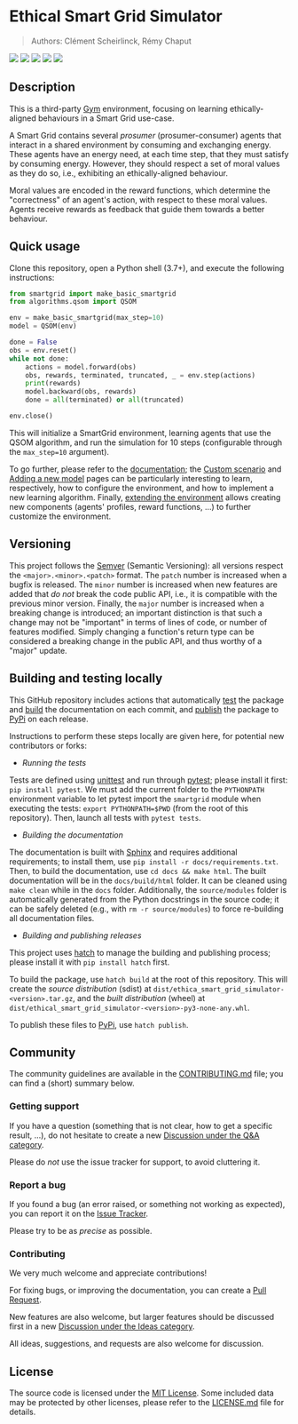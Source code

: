 # Ethical Smart Grid Simulator

> Authors: Clément Scheirlinck, Rémy Chaput

<!-- Badges -->
![](https://img.shields.io/pypi/pyversions/ethical-smart-grid)
[![](https://img.shields.io/github/actions/workflow/status/ethicsai/ethical-smart-grid/docs.yml?label=Docs)](https://github.com/ethicsai/ethical-smart-grid/actions/workflows/docs.yml)
[![](https://img.shields.io/github/actions/workflow/status/ethicsai/ethical-smart-grid/testing.yml?label=Automatic%20testing)](https://github.com/ethicsai/ethical-smart-grid/actions/workflows/testing.yml)
![](https://img.shields.io/pypi/l/ethical-smart-grid)
![](https://img.shields.io/github/v/release/ethicsai/ethical-smart-grid)

## Description

This is a third-party [Gym] environment, focusing on learning ethically-aligned
behaviours in a Smart Grid use-case.

A Smart Grid contains several *prosumer* (prosumer-consumer) agents that
interact in a shared environment by consuming and exchanging energy.
These agents have an energy need, at each time step, that they must satisfy
by consuming energy. However, they should respect a set of moral values as
they do so, i.e., exhibiting an ethically-aligned behaviour.

Moral values are encoded in the reward functions, which determine the
"correctness" of an agent's action, with respect to these moral values.
Agents receive rewards as feedback that guide them towards a better behaviour.

## Quick usage

Clone this repository, open a Python shell (3.7+), and execute the following
instructions:

```python
from smartgrid import make_basic_smartgrid
from algorithms.qsom import QSOM

env = make_basic_smartgrid(max_step=10)
model = QSOM(env)

done = False
obs = env.reset()
while not done:
    actions = model.forward(obs)
    obs, rewards, terminated, truncated, _ = env.step(actions)
    print(rewards)
    model.backward(obs, rewards)
    done = all(terminated) or all(truncated)

env.close()
```

This will initialize a SmartGrid environment, learning agents that use the QSOM
algorithm, and run the simulation for 10 steps (configurable through the `max_step=10`
argument).

To go further, please refer to the [documentation]; the [Custom scenario] and
[Adding a new model] pages can be particularly interesting to learn,
respectively, how to configure the environment, and how to implement a new
learning algorithm.
Finally, [extending the environment][Extending] allows creating new components
(agents' profiles, reward functions, ...) to further customize the environment.

## Versioning

This project follows the [Semver] (Semantic Versioning): all versions respect
the `<major>.<minor>.<patch>` format. The `patch` number is increased when a
bugfix is released. The `minor` number is increased when new features are added
that *do not* break the code public API, i.e., it is compatible with the
previous minor version. Finally, the `major` number is increased when a breaking
change is introduced; an important distinction is that such a change may not
be "important" in terms of lines of code, or number of features modified.
Simply changing a function's return type can be considered a breaking change
in the public API, and thus worthy of a "major" update.

## Building and testing locally

This GitHub repository includes actions that automatically [test][actions-test]
the package and [build][actions-docs] the documentation on each commit, and 
[publish][actions-publish] the package to [PyPi] on each release.

Instructions to perform these steps locally are given here, for potential
new contributors or forks:

- *Running the tests*

Tests are defined using [unittest] and run through [pytest]; please install it
first: `pip install pytest`.
We must add the current folder to the `PYTHONPATH` environment variable to
let pytest import the `smartgrid` module when executing the tests:
`export PYTHONPATH=$PWD` (from the root of this repository). Then, launch all
tests with `pytest tests`.

- *Building the documentation*

The documentation is built with [Sphinx] and requires additional requirements;
to install them, use `pip install -r docs/requirements.txt`. Then, to build the
documentation, use `cd docs && make html`. The built documentation will be in
the `docs/build/html` folder. It can be cleaned using `make clean` while in the
`docs` folder. Additionally, the `source/modules` folder is automatically
generated from the Python docstrings in the source code; it can be safely
deleted (e.g., with `rm -r source/modules`) to force re-building all
documentation files.

- *Building and publishing releases*

This project uses [hatch] to manage the building and publishing process; please
install it with `pip install hatch` first.

To build the package, use `hatch build` at the root of this repository. This
will create the *source distribution* (sdist) at
`dist/ethica_smart_grid_simulator-<version>.tar.gz`, and the *built distribution*
(wheel) at `dist/ethical_smart_grid_simulator-<version>-py3-none-any.whl`.

To publish these files to [PyPi], use `hatch publish`.


## Community

The community guidelines are available in the [CONTRIBUTING.md](CONTRIBUTING.md)
file; you can find a (short) summary below.

### Getting support

If you have a question (something that is not clear, how to get a specific
result, ...), do not hesitate to create a new [Discussion under the Q&A category](https://github.com/ethicsai/ethical-smart-grid/discussions/new?category=q-a).

Please do *not* use the issue tracker for support, to avoid cluttering it.

### Report a bug

If you found a bug (an error raised, or something not working as expected), you
can report it on the [Issue Tracker](https://github.com/ethicsai/ethical-smart-grid/issues/new).

Please try to be as *precise* as possible.

### Contributing

We very much welcome and appreciate contributions!

For fixing bugs, or improving the documentation, you can create a
[Pull Request](https://github.com/ethicsai/ethical-smart-grid/pulls).

New features are also welcome, but larger features should be discussed first in
a new [Discussion under the Ideas category](https://github.com/ethicsai/ethical-smart-grid/discussions/new?category=ideas).

All ideas, suggestions, and requests are also welcome for discussion.


## License

The source code is licensed under the [MIT License].
Some included data may be protected by other licenses, please refer to the
[LICENSE.md] file for details.

[Gym]: https://gymnasium.farama.org/
[documentation]: https://ethicsai.github.io/ethical-smart-grid/
[Custom scenario]: https://ethicsai.github.io/ethical-smart-grid/custom_scenario.html
[Adding a new model]: https://ethicsai.github.io/ethical-smart-grid/adding_model.html
[Extending]: https://ethicsai.github.io/ethical-smart-grid/extending/index.html
[Semver]: https://semver.org/
[PyPi]: https://pypi.org/project/ethical-smart-grid/
[unittest]: https://docs.python.org/3/library/unittest.html
[pytest]: https://pytest.org/
[actions-test]: https://github.com/ethicsai/ethical-smart-grid/actions/workflows/testing.yml
[actions-docs]: https://github.com/ethicsai/ethical-smart-grid/actions/workflows/docs.yml
[actions-publish]: https://github.com/ethicsai/ethical-smart-grid/actions/workflows/package.yml
[Sphinx]: https://www.sphinx-doc.org/
[hatch]: https://hatch.pypa.io/latest/
[MIT License]: https://choosealicense.com/licenses/mit/
[LICENSE.md]: LICENSE.md
